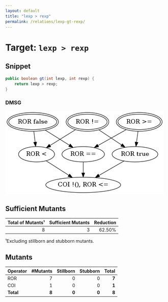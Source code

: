 ```yaml
---
layout: default
title: "lexp > rexp"
permalink: /relations/lexp-gt-rexp/
---
```




# Target: ``lexp > rexp``

## Snippet


```java
public boolean gt(int lexp, int rexp) {
    return lexp > rexp;
}
```


### DMSG

![image](images/dmsg_lexp-gt-rexp.png)

## Sufficient Mutants


|Total of Mutants¹    | Sufficient Mutants |Reduction |
|                ---: |               ---: |     ---: |  
| 8                   | 3                  |62.50%    |

¹Excluding stillborn and stubborn mutants.

## Mutants



| Operator | #Mutants | Stillborn | Stubborn | Total  |
| :---     |     ---: |      ---: |     ---: |   ---: |
| ROR      | 7        | 0         | 0        | **7**  |
| COI      | 1        | 0         | 0        | **1**  |
|**Total** | **8**    | **0**     | **0**    | **8**  |

